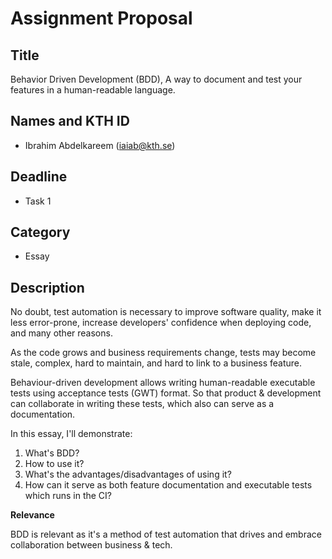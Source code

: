 # Assignment Proposal

## Title

Behavior Driven Development (BDD), A way to document and test your features in a human-readable language.

## Names and KTH ID

  - Ibrahim Abdelkareem (iaiab@kth.se)

## Deadline

- Task 1

## Category

- Essay

## Description

No doubt, test automation is necessary to improve software quality, make it less error-prone, increase developers' confidence when deploying code, and many other reasons. 

As the code grows and business requirements change, tests may become stale, complex, hard to maintain, and hard to link to a business feature.

Behaviour-driven development allows writing human-readable executable tests using acceptance tests (GWT) format. So that product & development can collaborate in writing these tests, which also can serve as a documentation.

In this essay, I'll demonstrate:
1. What's BDD?
2. How to use it?
3. What's the advantages/disadvantages of using it?
4. How can it serve as both feature documentation and executable tests which runs in the CI?

**Relevance**

BDD is relevant as it's a method of test automation that drives and embrace collaboration between business & tech.
